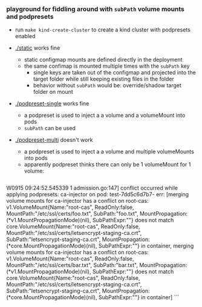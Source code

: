 ### playground for fiddling around with `subPath` volume mounts and podpresets

- run `make kind-create-cluster` to create a kind cluster with podpresets enabled

- [./static](./static) works fine
  - static configmap mounts are defined directly in the deployment
  - the same confimap is mounted multiple times with the `subPath` key
    - single keys are taken out of the configmap and projected into the target folder while still keeping existing files in the folder
    - behavior without `subPath` would be: override/shadow target folder on mount

- [./podpreset-single](./podpreset-single) works fine
  - a podpreset is used to inject a a volume and a volumeMount into pods
  - `subPath` can be used

- [./podpreset-multi](./podpreset-multi) doesn't work
  - a podpreset is used to inject a a volume and multiple volumeMounts into pods
  - apparently podpreset thinks there can only be 1 volumeMount for 1 volume:
    ```
W0915 09:24:52.545339       1 admission.go:147] conflict occurred while applying podpresets: ca-injector on pod: test-7dd5c6d7b7- err: [merging volume mounts for ca-injector has a conflict on root-cas: 
v1.VolumeMount{Name:"root-cas", ReadOnly:false, MountPath:"/etc/ssl/certs/foo.txt", SubPath:"foo.txt", MountPropagation:(*v1.MountPropagationMode)(nil), SubPathExpr:""}
does not match
core.VolumeMount{Name:"root-cas", ReadOnly:false, MountPath:"/etc/ssl/certs/letsencrypt-staging-ca.crt", SubPath:"letsencrypt-staging-ca.crt", MountPropagation:(*core.MountPropagationMode)(nil), SubPathExpr:""}
 in container, merging volume mounts for ca-injector has a conflict on root-cas: 
v1.VolumeMount{Name:"root-cas", ReadOnly:false, MountPath:"/etc/ssl/certs/bar.txt", SubPath:"bar.txt", MountPropagation:(*v1.MountPropagationMode)(nil), SubPathExpr:""}
does not match
core.VolumeMount{Name:"root-cas", ReadOnly:false, MountPath:"/etc/ssl/certs/letsencrypt-staging-ca.crt", SubPath:"letsencrypt-staging-ca.crt", MountPropagation:(*core.MountPropagationMode)(nil), SubPathExpr:""}
 in container]
    ```
